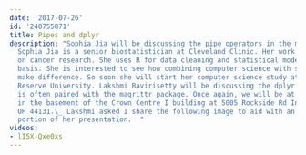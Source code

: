 ```yaml
---
date: '2017-07-26'
id: '240755871'
title: Pipes and dplyr
description: "Sophia Jia will be discussing the pipe operators in the magrittr package.
  Sophia Jia is a senior biostatistician at Cleveland Clinic. Her work is focused
  on cancer research. She uses R for data cleaning and statistical model on a daily
  basis. She is interested to see how combining computer science with statistics can
  make difference. So soon she will start her computer science study at Case Western
  Reserve University. Lakshmi Bavirisetty will be discussing the dplyr package, which
  is often paired with the magrittr package. Once again, we will be at the Amphitheater
  in the basement of the Crown Centre I building at 5005 Rockside Rd Independence
  OH 44131.\_ Lakshmi asked I share the following image to aid with an interactive
  portion of her presentation.  "
videos:
- lI5X-Qxe0xs
---
```

